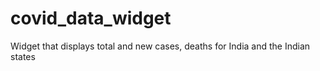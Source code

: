 # covid_data_widget
Widget that displays total and new cases, deaths for India and the Indian states
